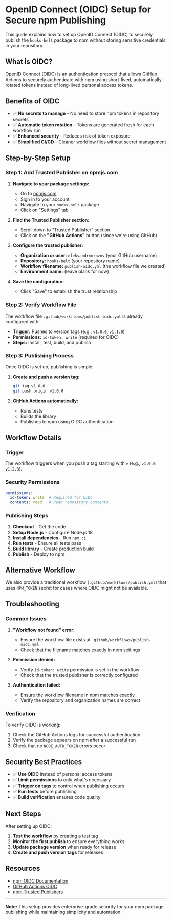 # OpenID Connect (OIDC) Setup for Secure npm Publishing

This guide explains how to set up OpenID Connect (OIDC) to securely publish the `hooks-belt` package to npm without storing sensitive credentials in your repository.

## What is OIDC?

OpenID Connect (OIDC) is an authentication protocol that allows GitHub Actions to securely authenticate with npm using short-lived, automatically rotated tokens instead of long-lived personal access tokens.

## Benefits of OIDC

- ✅ **No secrets to manage** - No need to store npm tokens in repository secrets
- ✅ **Automatic token rotation** - Tokens are generated fresh for each workflow run
- ✅ **Enhanced security** - Reduces risk of token exposure
- ✅ **Simplified CI/CD** - Cleaner workflow files without secret management

## Step-by-Step Setup

### Step 1: Add Trusted Publisher on npmjs.com

1. **Navigate to your package settings:**
   - Go to [npmjs.com](https://www.npmjs.com)
   - Sign in to your account
   - Navigate to your `hooks-belt` package
   - Click on "Settings" tab

2. **Find the Trusted Publisher section:**
   - Scroll down to "Trusted Publisher" section
   - Click on the **"GitHub Actions"** button (since we're using GitHub)

3. **Configure the trusted publisher:**
   - **Organization or user:** `oleksandrmorozov` (your GitHub username)
   - **Repository:** `hooks-belt` (your repository name)
   - **Workflow filename:** `publish-oidc.yml` (the workflow file we created)
   - **Environment name:** (leave blank for now)

4. **Save the configuration:**
   - Click "Save" to establish the trust relationship

### Step 2: Verify Workflow File

The workflow file `.github/workflows/publish-oidc.yml` is already configured with:

- **Trigger:** Pushes to version tags (e.g., `v1.0.0`, `v1.1.0`)
- **Permissions:** `id-token: write` (required for OIDC)
- **Steps:** Install, test, build, and publish

### Step 3: Publishing Process

Once OIDC is set up, publishing is simple:

1. **Create and push a version tag:**
   ```bash
   git tag v1.0.0
   git push origin v1.0.0
   ```

2. **GitHub Actions automatically:**
   - Runs tests
   - Builds the library
   - Publishes to npm using OIDC authentication

## Workflow Details

### Trigger
The workflow triggers when you push a tag starting with `v` (e.g., `v1.0.0`, `v1.2.3`).

### Security Permissions
```yaml
permissions:
  id-token: write  # Required for OIDC
  contents: read   # Read repository contents
```

### Publishing Steps
1. **Checkout** - Get the code
2. **Setup Node.js** - Configure Node.js 18
3. **Install dependencies** - Run `npm ci`
4. **Run tests** - Ensure all tests pass
5. **Build library** - Create production build
6. **Publish** - Deploy to npm

## Alternative Workflow

We also provide a traditional workflow (`.github/workflows/publish.yml`) that uses `NPM_TOKEN` secret for cases where OIDC might not be available.

## Troubleshooting

### Common Issues

1. **"Workflow not found" error:**
   - Ensure the workflow file exists at `.github/workflows/publish-oidc.yml`
   - Check that the filename matches exactly in npm settings

2. **Permission denied:**
   - Verify `id-token: write` permission is set in the workflow
   - Check that the trusted publisher is correctly configured

3. **Authentication failed:**
   - Ensure the workflow filename in npm matches exactly
   - Verify the repository and organization names are correct

### Verification

To verify OIDC is working:

1. Check the GitHub Actions logs for successful authentication
2. Verify the package appears on npm after a successful run
3. Check that no `NODE_AUTH_TOKEN` errors occur

## Security Best Practices

- ✅ **Use OIDC** instead of personal access tokens
- ✅ **Limit permissions** to only what's necessary
- ✅ **Trigger on tags** to control when publishing occurs
- ✅ **Run tests** before publishing
- ✅ **Build verification** ensures code quality

## Next Steps

After setting up OIDC:

1. **Test the workflow** by creating a test tag
2. **Monitor the first publish** to ensure everything works
3. **Update package version** when ready for release
4. **Create and push version tags** for releases

## Resources

- [npm OIDC Documentation](https://docs.npmjs.com/about-openid-connect)
- [GitHub Actions OIDC](https://docs.github.com/en/actions/deployment/security-hardening-your-deployments/about-security-hardening-with-openid-connect)
- [npm Trusted Publishers](https://docs.npmjs.com/about-trusted-publishers)

---

**Note:** This setup provides enterprise-grade security for your npm package publishing while maintaining simplicity and automation. 